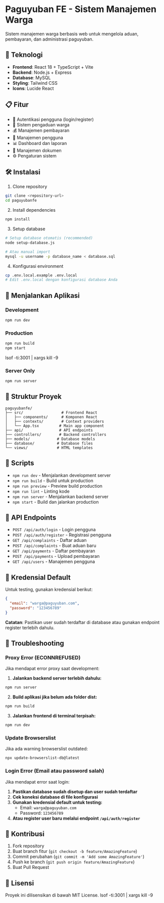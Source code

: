 # Paguyuban FE - Sistem Manajemen Warga

Sistem manajemen warga berbasis web untuk mengelola aduan, pembayaran, dan administrasi paguyuban.

## 🚀 Teknologi

- **Frontend**: React 18 + TypeScript + Vite
- **Backend**: Node.js + Express
- **Database**: MySQL
- **Styling**: Tailwind CSS
- **Icons**: Lucide React

## 📋 Fitur

- 🔐 Autentikasi pengguna (login/register)
- 📝 Sistem pengaduan warga
- 💰 Manajemen pembayaran
- 👥 Manajemen pengguna
- 📊 Dashboard dan laporan
- 📄 Manajemen dokumen
- ⚙️ Pengaturan sistem

## 🛠️ Instalasi

1. Clone repository
```bash
git clone <repository-url>
cd paguyubanfe
```

2. Install dependencies
```bash
npm install
```

3. Setup database
```bash
# Setup database otomatis (recommended)
node setup-database.js

# Atau manual import
mysql -u username -p database_name < database.sql
```

4. Konfigurasi environment
```bash
cp .env.local.example .env.local
# Edit .env.local dengan konfigurasi database Anda
```

## 🚀 Menjalankan Aplikasi

### Development
```bash
npm run dev
```

### Production
```bash
npm run build
npm start
```
lsof -ti:3001 | xargs kill -9

### Server Only
```bash
npm run server
```

## 📁 Struktur Proyek

```
paguyubanfe/
├── src/                 # Frontend React
│   ├── components/      # Komponen React
│   ├── contexts/        # Context providers
│   └── App.tsx         # Main app component
├── api/                # API endpoints
├── controllers/        # Backend controllers
├── models/            # Database models
├── database/          # Database files
└── views/             # HTML templates
```

## 🔧 Scripts

- `npm run dev` - Menjalankan development server
- `npm run build` - Build untuk production
- `npm run preview` - Preview build production
- `npm run lint` - Linting kode
- `npm run server` - Menjalankan backend server
- `npm start` - Build dan jalankan production

## 📝 API Endpoints

- `POST /api/auth/login` - Login pengguna
- `POST /api/auth/register` - Registrasi pengguna
- `GET /api/complaints` - Daftar aduan
- `POST /api/complaints` - Buat aduan baru
- `GET /api/payments` - Daftar pembayaran
- `POST /api/payments` - Upload pembayaran
- `GET /api/users` - Manajemen pengguna

## 🔑 Kredensial Default

Untuk testing, gunakan kredensial berikut:
```json
{
  "email": "warga@paguyuban.com",
  "password": "123456789"
}
```

**Catatan**: Pastikan user sudah terdaftar di database atau gunakan endpoint register terlebih dahulu.

## 🔧 Troubleshooting

### Proxy Error (ECONNREFUSED)
Jika mendapat error proxy saat development:

1. **Jalankan backend server terlebih dahulu:**
```bash
npm run server
```

2. **Build aplikasi jika belum ada folder dist:**
```bash
npm run build
```

3. **Jalankan frontend di terminal terpisah:**
```bash
npm run dev
```

### Update Browserslist
Jika ada warning browserslist outdated:
```bash
npx update-browserslist-db@latest
```

### Login Error (Email atau password salah)
Jika mendapat error saat login:

1. **Pastikan database sudah disetup dan user sudah terdaftar**
2. **Cek koneksi database di file konfigurasi**
3. **Gunakan kredensial default untuk testing:**
   - Email: `warga@paguyuban.com`
   - Password: `123456789`
4. **Atau register user baru melalui endpoint `/api/auth/register`**

## 🤝 Kontribusi

1. Fork repository
2. Buat branch fitur (`git checkout -b feature/AmazingFeature`)
3. Commit perubahan (`git commit -m 'Add some AmazingFeature'`)
4. Push ke branch (`git push origin feature/AmazingFeature`)
5. Buat Pull Request

## 📄 Lisensi

Proyek ini dilisensikan di bawah MIT License.
lsof -ti:3001 | xargs kill -9